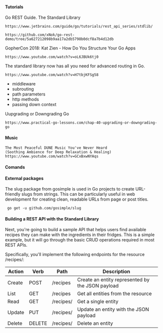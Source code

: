 #### Tutorials

Go REST Guide. The Standard Library

    https://www.jetbrains.com/guide/go/tutorials/rest_api_series/stdlib/
    
    https://github.com/xNok/go-rest-demo/tree/5a627212098b9aa17a2db5798b0dcf8a7b4d12db

GopherCon 2018: Kat Zien - How Do You Structure Your Go Apps

    https://www.youtube.com/watch?v=oL6JBUk6tj0

The standard library now has all you need for advanced routing in Go.

    https://www.youtube.com/watch?v=H7tbjKFSg58

* middleware
* subrouting
* path parameters
* http methods
* passing down context 

Uupgrading or Downgrading Go

    https://www.practical-go-lessons.com/chap-40-upgrading-or-downgrading-go
    

#### Music

    The Most Peaceful DUNE Music You've Never Heard 
    (Soothing Ambience for Deep Relaxation & Healing)
    https://www.youtube.com/watch?v=GCxBxwNYAqs

#### Comands

#### External packages

The slug package from gosimple is used in Go projects to create
URL-friendly slugs from strings. This can be particularly useful in web
development for creating clean, readable URLs from page or post titles.
    
     go get -u github.com/gosimple/slug



#### Building a REST API with the Standard Library

Next, you're going to build a sample API that helps users find available
recipes they can make with the ingredients in their fridges. This is a
simple example, but it will go through the basic CRUD operations
required in most REST APIs.

Specifically, you'll implement the following endpoints for the resource /recipes/:


| Action | Verb   | Path           | Description                             |
|--------|--------|----------------|-----------------------------------------|
| Create | POST   | /recipes       | Create an entity represented by the JSON payload |
| List   | GET    | /recipes       | Get all entities from the resource      |
| Read   | GET    | /recipes/<id>  | Get a single entity                     |
| Update | PUT    | /recipes/<id>  | Update an entity with the JSON payload  |
| Delete | DELETE | /recipes/<id>  | Delete an entity                        |
